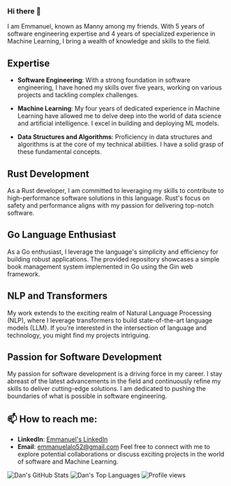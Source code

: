 ### Hi there 👋
I am Emmanuel, known as Manny among my friends. With 5 years of software engineering expertise and 4 years of specialized experience in Machine Learning, I bring a wealth of knowledge and skills to the field.

## Expertise

- **Software Engineering**: With a strong foundation in software engineering, I have honed my skills over five years, working on various projects and tackling complex challenges.

- **Machine Learning**: My four years of dedicated experience in Machine Learning have allowed me to delve deep into the world of data science and artificial intelligence. I excel in building and deploying ML models.

- **Data Structures and Algorithms**: Proficiency in data structures and algorithms is at the core of my technical abilities. I have a solid grasp of these fundamental concepts.

## Rust Development

As a Rust developer, I am committed to leveraging my skills to contribute to high-performance software solutions in this language. Rust's focus on safety and performance aligns with my passion for delivering top-notch software.

## Go Language Enthusiast

As a Go enthusiast, I leverage the language's simplicity and efficiency for building robust applications. The provided repository showcases a simple book management system implemented in Go using the Gin web framework.

## NLP and Transformers

My work extends to the exciting realm of Natural Language Processing (NLP), where I leverage transformers to build state-of-the-art language models (LLM). If you're interested in the intersection of language and technology, you might find my projects intriguing.

## Passion for Software Development

My passion for software development is a driving force in my career. I stay abreast of the latest advancements in the field and continuously refine my skills to deliver cutting-edge solutions. I am dedicated to pushing the boundaries of what is possible in software engineering.

## 📫 How to reach me:

- **LinkedIn**: [Emmanuel's LinkedIn](https://www.linkedin.com/in/emmanuel-alo-b96010171/)
- **Email**: emmanuelalo52@gmail.com
Feel free to connect with me to explore potential collaborations or discuss exciting projects in the world of software and Machine Learning.

<!--
**emmanuelalo52/emmanuelalo52** is a ✨ _special_ ✨ repository because its `README.md` (this file) appears on your GitHub profile.
Here are some ideas to get you started:

- 🔭 I’m currently working on: A distributed Service
- 🌱 I’m currently learning: Go lang and LLm
- 👯 I’m looking to collaborate on: Deep learning
- 🤔 I’m looking for help with: multi modal models
-->
![Dan's GitHub Stats](https://github-readme-stats.vercel.app/api?username=emmanuelalo52&theme=cobalt&show_icons=true&&line_height=40)
![Dan's Top Languages](https://github-readme-stats.vercel.app/api/top-langs/?username=emmanuelalo52&theme=cobalt&show_icons=true)
![Profile views](https://gpvc.arturio.dev/emmanuelalo52)  
